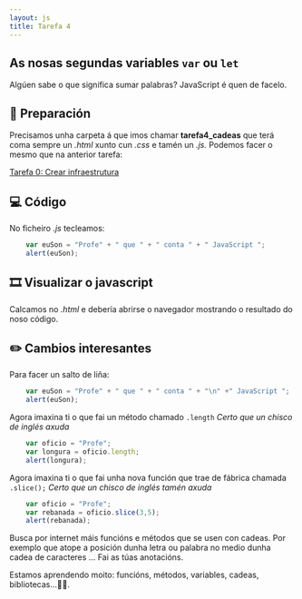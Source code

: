 ```yaml
---
layout: js
title: Tarefa 4
---
```

## As nosas segundas variables `var` ou `let`

Algúen sabe o que significa sumar palabras? JavaScript é quen de facelo.

## 🧺 Preparación

Precisamos unha carpeta á que imos chamar **tarefa4_cadeas** que terá coma sempre un *.html* xunto cun *.css* e tamén un *.js.* Podemos facer o mesmo que na anterior tarefa:

[ Tarefa 0: Crear infraestrutura](./t0.md)

## 💻 Código

No ficheiro *.js* tecleamos:

```js
    var euSon = "Profe" + " que " + " conta " + " JavaScript ";
    alert(euSon);
```

## 🎞 Visualizar o javascript

Calcamos no *.html* e debería abrirse o navegador mostrando o resultado do noso código.

## ✏️ Cambios interesantes

Para facer un salto de liña:
```js
    var euSon = "Profe" + " que " + " conta " + "\n" +" JavaScript ";
    alert(euSon);
```

Agora imaxina ti o que fai un método chamado  `.length` *Certo que un chisco de inglés axuda* 

```js
    var oficio = "Profe";
    var longura = oficio.length;
    alert(longura);
```

Agora imaxina ti o que fai unha nova función que trae de fábrica chamada  `.slice();`  *Certo que un chisco de inglés tamén axuda* 

```js
    var oficio = "Profe";
    var rebanada = oficio.slice(3,5);
    alert(rebanada);
```

Busca por internet máis funcións e métodos que se usen con cadeas. Por exemplo que atope a posición dunha letra ou palabra no medio dunha cadea de caracteres ... Fai as túas anotacións.

Estamos aprendendo moito: funcións, métodos, variables, cadeas, bibliotecas...👏👏. 
